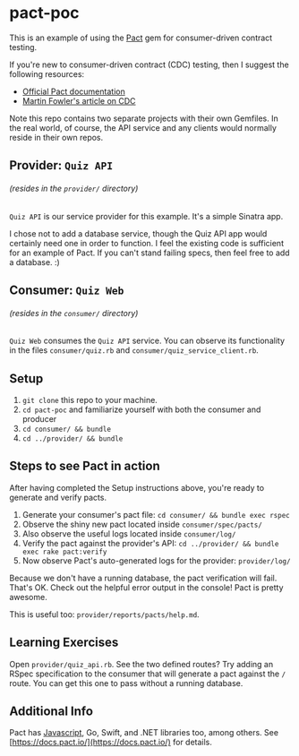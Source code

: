# pact-poc

This is an example of using the [Pact](https://github.com/realestate-com-au/pact) gem for consumer-driven contract testing.

If you're new to consumer-driven contract (CDC) testing, then I suggest the following resources:

- [Official Pact documentation](https://docs.pact.io/)
- [Martin Fowler's article on CDC](http://martinfowler.com/articles/consumerDrivenContracts.html#Consumer-drivenContracts)

Note this repo contains two separate projects with their own Gemfiles. In the
real world, of course, the API service and any clients would normally reside
in their own repos.

## Provider: `Quiz API`
###### (resides in the `provider/` directory)

`Quiz API` is our service provider for this example. It's a simple Sinatra app.

I chose not to add a database service, though the Quiz API app would certainly
need one in order to function. I feel the existing code is sufficient for an
example of Pact. If you can't stand failing specs, then feel free to add a
database. :)

## Consumer: `Quiz Web`
###### (resides in the `consumer/` directory)

`Quiz Web` consumes the `Quiz API` service. You can observe its functionality
in the files `consumer/quiz.rb` and `consumer/quiz_service_client.rb`.

## Setup

1. `git clone` this repo to your machine.
2. `cd pact-poc` and familiarize yourself with both the consumer and producer
3. `cd consumer/ && bundle`
4. `cd ../provider/ && bundle`

## Steps to see Pact in action

After having completed the Setup instructions above, you're ready to generate
and verify pacts.

1. Generate your consumer's pact file: `cd consumer/ && bundle exec rspec`
2. Observe the shiny new pact located inside `consumer/spec/pacts/`
3. Also observe the useful logs located inside `consumer/log/`
4. Verify the pact against the provider's API: `cd ../provider/ && bundle exec rake pact:verify`
5. Now observe Pact's auto-generated logs for the provider: `provider/log/`

Because we don't have a running database, the pact verification will fail.
That's OK. Check out the helpful error output in the console! Pact is pretty
awesome. 

This is useful too: `provider/reports/pacts/help.md`.

## Learning Exercises

Open `provider/quiz_api.rb`. See the two defined routes? Try adding an RSpec
specification to the consumer that will generate a pact against the `/` route.
You can get this one to pass without a running database.

## Additional Info

Pact has [Javascript](https://github.com/pact-foundation/pact-js/), Go, Swift, and .NET libraries too, among others. See [https://docs.pact.io/](https://docs.pact.io/) for details.


